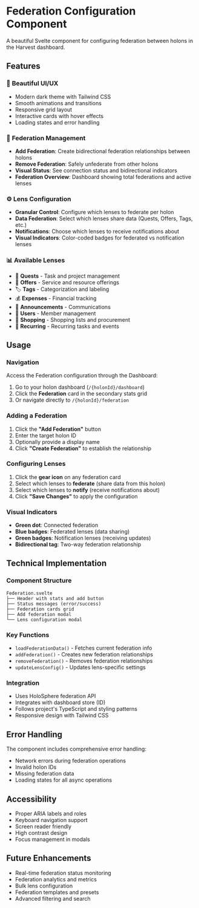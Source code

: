 # Federation Configuration Component

A beautiful Svelte component for configuring federation between holons in the Harvest dashboard.

## Features

### 🎨 **Beautiful UI/UX**
- Modern dark theme with Tailwind CSS
- Smooth animations and transitions
- Responsive grid layout
- Interactive cards with hover effects
- Loading states and error handling

### 🔗 **Federation Management**
- **Add Federation**: Create bidirectional federation relationships between holons
- **Remove Federation**: Safely unfederate from other holons
- **Visual Status**: See connection status and bidirectional indicators
- **Federation Overview**: Dashboard showing total federations and active lenses

### ⚙️ **Lens Configuration**
- **Granular Control**: Configure which lenses to federate per holon
- **Data Federation**: Select which lenses share data (Quests, Offers, Tags, etc.)
- **Notifications**: Choose which lenses to receive notifications about
- **Visual Indicators**: Color-coded badges for federated vs notification lenses

### 📊 **Available Lenses**
- 🎯 **Quests** - Task and project management
- 🤝 **Offers** - Service and resource offerings
- 🏷️ **Tags** - Categorization and labeling
- 💰 **Expenses** - Financial tracking
- 📢 **Announcements** - Communications
- 👥 **Users** - Member management
- 🛒 **Shopping** - Shopping lists and procurement
- 🔄 **Recurring** - Recurring tasks and events

## Usage

### Navigation
Access the Federation configuration through the Dashboard:
1. Go to your holon dashboard (`/{holonId}/dashboard`)
2. Click the **Federation** card in the secondary stats grid
3. Or navigate directly to `/{holonId}/federation`

### Adding a Federation
1. Click the **"Add Federation"** button
2. Enter the target holon ID
3. Optionally provide a display name
4. Click **"Create Federation"** to establish the relationship

### Configuring Lenses
1. Click the **gear icon** on any federation card
2. Select which lenses to **federate** (share data from this holon)
3. Select which lenses to **notify** (receive notifications about)
4. Click **"Save Changes"** to apply the configuration

### Visual Indicators
- **Green dot**: Connected federation
- **Blue badges**: Federated lenses (data sharing)
- **Green badges**: Notification lenses (receiving updates)
- **Bidirectional tag**: Two-way federation relationship

## Technical Implementation

### Component Structure
```
Federation.svelte
├── Header with stats and add button
├── Status messages (error/success)
├── Federation cards grid
├── Add federation modal
└── Lens configuration modal
```

### Key Functions
- `loadFederationData()` - Fetches current federation info
- `addFederation()` - Creates new federation relationships
- `removeFederation()` - Removes federation relationships
- `updateLensConfig()` - Updates lens-specific settings

### Integration
- Uses HoloSphere federation API
- Integrates with dashboard store (ID)
- Follows project's TypeScript and styling patterns
- Responsive design with Tailwind CSS

## Error Handling

The component includes comprehensive error handling:
- Network errors during federation operations
- Invalid holon IDs
- Missing federation data
- Loading states for all async operations

## Accessibility

- Proper ARIA labels and roles
- Keyboard navigation support
- Screen reader friendly
- High contrast design
- Focus management in modals

## Future Enhancements

- Real-time federation status monitoring
- Federation analytics and metrics
- Bulk lens configuration
- Federation templates and presets
- Advanced filtering and search 